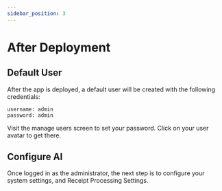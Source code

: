 ```yaml
---
sidebar_position: 3
---
```


# After Deployment

## Default User

After the app is deployed, a default user will be created with the following credentials:

```
username: admin
password: admin
```

Visit the manage users screen to set your password. Click on your user avatar to get there.

## Configure AI

Once logged in as the administrator, the next step is to configure your system settings, and Receipt Processing
Settings.

